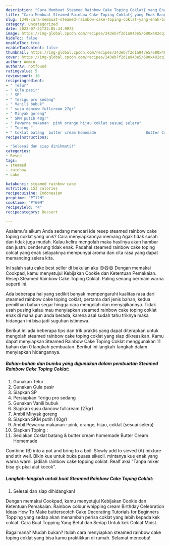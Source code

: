 ```yaml
---
description: "Cara Membuat Steamed Rainbow Cake Toping Coklat{ yang Enak Banget"
title: "Cara Membuat Steamed Rainbow Cake Toping Coklat{ yang Enak Banget"
slug: 1349-cara-membuat-steamed-rainbow-cake-toping-coklat-yang-enak-banget
category: Uncategorized
date: 2022-07-21T22:05:34.997Z
image: https://img-global.cpcdn.com/recipes/243eb7f2d1a943e5/680x482cq70/steamed-rainbow-cake-toping-coklat-foto-resep-utama.jpg
hideToc: false
enableToc: true
enableTocContent: false
thumbnail: https://img-global.cpcdn.com/recipes/243eb7f2d1a943e5/680x482cq70/steamed-rainbow-cake-toping-coklat-foto-resep-utama.jpg
cover: https://img-global.cpcdn.com/recipes/243eb7f2d1a943e5/680x482cq70/steamed-rainbow-cake-toping-coklat-foto-resep-utama.jpg
author: Admin
authorAv: notfound
ratingvalue: 5
reviewcount: 16
recipeingredient:
- " Telur"
- " Gula pasir"
- " SP"
- " Terigu pro sedang"
- " Vanili bubuk"
- " susu dancow fullcream 27gr"
- " Minyak goreng"
- " SKM putih 40gr"
- " Pewarna makanan  pink orange hijau coklat sesuai selera"
- " Toping "
- " Coklat batang  butter cream homemade                      Butter Cream Homemade"
recipeinstructions:

- "Selesai dan siap dinikmati!"
categories:
- Resep
tags:
- steamed
- rainbow
- cake

katakunci: steamed rainbow cake 
nutrition: 153 calories
recipecuisine: Indonesian
preptime: "PT12M"
cooktime: "PT60M"
recipeyield: "4"
recipecategory: Dessert

---
```



Asalamu'alaikum Anda sedang mencari ide resep steamed rainbow cake toping coklat yang unik? Cara menyiapkannya memang Agak tidak susah dan tidak juga mudah. Kalau keliru mengolah maka hasilnya akan hambar dan justru cenderung tidak enak. Padahal steamed rainbow cake toping coklat yang enak selayaknya mempunyai aroma dan cita rasa yang dapat memancing selera kita.


Ini salah satu cake best seller di bakulan aku 😊😋😋 Dengan memakai Cookpad, kamu menyetujui Kebijakan Cookie dan Ketentuan Pemakaian. Resep Steamed Rainbow Cake Toping Coklat. Paling senang bermain warna seperti ini.

Ada beberapa hal yang sedikit banyak mempengaruhi kualitas rasa dari steamed rainbow cake toping coklat, pertama dari jenis bahan, kedua pemilihan bahan segar hingga cara mengolah dan menyajikannya. Tidak usah pusing kalau mau menyiapkan steamed rainbow cake toping coklat enak di mana pun anda berada, karena asal sudah tahu triknya maka hidangan ini bisa jadi suguhan istimewa.


Berikut ini ada beberapa tips dan trik praktis yang dapat diterapkan untuk mengolah steamed rainbow cake toping coklat yang siap dikreasikan. Kamu dapat menyiapkan Steamed Rainbow Cake Toping Coklat menggunakan 11 bahan dan 0 langkah pembuatan. Berikut ini langkah-langkah dalam menyiapkan hidangannya.

<!--inarticleads1-->

##### Bahan-bahan dan bumbu yang digunakan dalam pembuatan Steamed Rainbow Cake Toping Coklat:

1. Gunakan  Telur
1. Gunakan  Gula pasir
1. Siapkan  SP
1. Persiapkan  Terigu pro sedang
1. Gunakan  Vanili bubuk
1. Siapkan  susu dancow fullcream (27gr)
1. Ambil  Minyak goreng
1. Siapkan  SKM putih (40gr)
1. Ambil  Pewarna makanan : pink, orange, hijau, coklat (sesuai selera)
1. Siapkan  Toping :
1. Sediakan  Coklat batang &amp; butter cream homemade                      Butter Cream Homemade


Combine (B) into a pot and bring to a boil. Slowly add to sieved (A) mixture and stir well. Bikin kue untuk buka puasa sikecil. mintanya kue enak yang warna warni. jadilah rainbow cake topping coklat. Realf aksi &#34;Tanpa mixer bisa gk pkai alat kocok&#34;. 

<!--inarticleads2-->

##### Langkah-langkah untuk buat Steamed Rainbow Cake Toping Coklat:


1. Selesai dan siap dihidangkan!

Dengan memakai Cookpad, kamu menyetujui Kebijakan Cookie dan Ketentuan Pemakaian. Rainbow colour whipping cream Birthday Celebration Ideas How To Make butterscotch Cake Decorating Tutorials for Beginners Topping yang sedap akan menambah perisa coklat yang lebih kepada kek coklat. Cara Buat Topping Yang Betul dan Sedap Untuk kek Coklat Moist. 

Bagaimana? Mudah bukan? Itulah cara menyiapkan steamed rainbow cake toping coklat yang bisa kamu praktikkan di rumah. Selamat mencoba!
